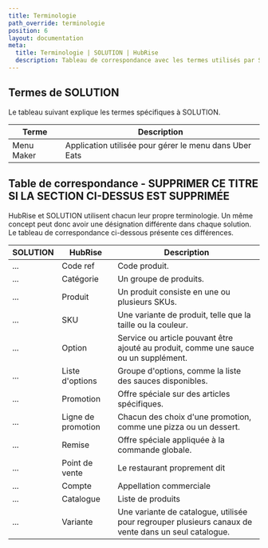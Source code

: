 ```yaml
---
title: Terminologie
path_override: terminologie
position: 6
layout: documentation
meta:
  title: Terminologie | SOLUTION | HubRise
  description: Tableau de correspondance avec les termes utilisés par SOLUTION et ceux utilisés dans HubRise pour le même concept. Connectez vos applications et synchronisez vos données.
---
```


## Termes de SOLUTION

Le tableau suivant explique les termes spécifiques à SOLUTION.

| Terme      | Description                                            |
| ---------- | ------------------------------------------------------ |
| Menu Maker | Application utilisée pour gérer le menu dans Uber Eats |

## Table de correspondance - SUPPRIMER CE TITRE SI LA SECTION CI-DESSUS EST SUPPRIMÉE

HubRise et SOLUTION utilisent chacun leur propre terminologie. Un même concept peut donc avoir une désignation différente dans chaque solution. Le tableau de correspondance ci-dessous présente ces différences.

| SOLUTION                                            | HubRise            | Description                                                                                                          |
| --------------------------------------------------- | ------------------ | -------------------------------------------------------------------------------------------------------------------- |
| ... | Code ref           | Code produit.                                                                                        |
| ... | Catégorie          | Un groupe de produits.                                                                               |
| ... | Produit            | Un produit consiste en une ou plusieurs SKUs.                                                        |
| ... | SKU                | Une variante de produit, telle que la taille ou la couleur.                                          |
| ... | Option             | Service ou article pouvant être ajouté au produit, comme une sauce ou un supplément.                 |
| ... | Liste d'options    | Groupe d'options, comme la liste des sauces disponibles.                                             |
| ... | Promotion          | Offre spéciale sur des articles spécifiques.                                                         |
| ... | Ligne de promotion | Chacun des choix d'une promotion, comme une pizza ou un dessert.                                     |
| ... | Remise             | Offre spéciale appliquée à la commande globale.                                                      |
| ... | Point de vente     | Le restaurant proprement dit                                                                                         |
| ... | Compte             | Appellation commerciale                                                                                              |
| ... | Catalogue          | Liste de produits                                                                                                    |
| ... | Variante           | Une variante de catalogue, utilisée pour regrouper plusieurs canaux de vente dans un seul catalogue. |
